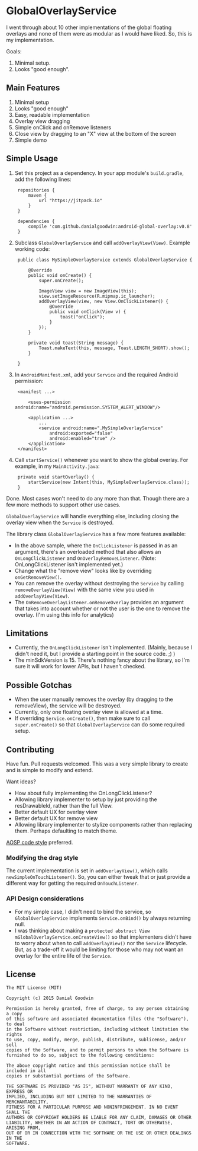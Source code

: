 # GlobalOverlayService #

I went through about 10 other implementations of the global floating overlays and none of them were as modular as I would have liked. So, this is my implementation.

Goals:

1. Minimal setup.
2. Looks "good enough".


## Main Features ##

1. Minimal setup
2. Looks "good enough"
3. Easy, readable implementation
4. Overlay view dragging
5. Simple onClick and onRemove listeners
6. Close view by dragging to an "X" view at the bottom of the screen
7. Simple demo



## Simple Usage ##

1. Set this project as a dependency. In your app module's `build.gradle`, add the following lines:

        repositories {
            maven {
                url "https://jitpack.io"
            }
        }

        dependencies {
            compile 'com.github.danialgoodwin:android-global-overlay:v0.8'
        }

2. Subclass `GlobalOverlayService` and call `addOverlayView(View)`. Example working code:

        public class MySimpleOverlayService extends GlobalOverlayService {

            @Override
            public void onCreate() {
                super.onCreate();

                ImageView view = new ImageView(this);
                view.setImageResource(R.mipmap.ic_launcher);
                addOverlayView(view, new View.OnClickListener() {
                    @Override
                    public void onClick(View v) {
                        toast("onClick");
                    }
                });
            }

            private void toast(String message) {
                Toast.makeText(this, message, Toast.LENGTH_SHORT).show();
            }

        }

3. In `AndroidManifest.xml`, add your `Service` and the required Android permission:

        <manifest ...>

            <uses-permission android:name="android.permission.SYSTEM_ALERT_WINDOW"/>

            <application ...>
                ...
                <service android:name=".MySimpleOverlayService"
                    android:exported="false"
                    android:enabled="true" />
            </application>
        </manifest>

4. Call `startService()` whenever you want to show the global overlay. For example, in my `MainActivity.java`:

        private void startOverlay() {
            startService(new Intent(this, MySimpleOverlayService.class));
        }

Done. Most cases won't need to do any more than that. Though there are a few more methods to support other use cases.

`GlobalOverlayService` will handle everything else, including closing the overlay view when the `Service` is destroyed.

The library class `GlobalOverlayService` has a few more features available:
- In the above sample, where the `OnClickListener` is passed in as an argument, there's an overloaded method that also allows an `OnLongClickListener` and `OnOverlayRemoveListener`. (Note: OnLongClickListener isn't implemented yet.)
- Change what the "remove view" looks like by overriding `onGetRemoveView()`.
- You can remove the overlay without destroying the `Service` by calling `removeOverlayView(View)` with the same view you used in `addOverlayView(View)`.
- The `OnRemoveOverlayListener.onRemoveOverlay` provides an argument that takes into account whether or not the user is the one to remove the overlay. (I'm using this info for analytics)



## Limitations ##

- Currently, the `OnLongClickListener` isn't implemented. (Mainly, because I didn't need it, but I provide a starting point in the source code. ;) )
- The minSdkVersion is 15. There's nothing fancy about the library, so I'm sure it will work for lower APIs, but I haven't checked.



## Possible Gotchas ##

- When the user manually removes the overlay (by dragging to the removeView), the service will be destroyed.
- Currently, only one floating overlay view is allowed at a time.
- If overriding `Service.onCreate()`, then make sure to call `super.onCreate()` so that `GlobalOverlayService` can do some required setup.



## Contributing ##

Have fun. Pull requests welcomed. This was a very simple library to create and is simple to modify and extend.

Want ideas?
- How about fully implementing the OnLongClickListener?
- Allowing library implementer to setup by just providing the resDrawableId, rather than the full View.
- Better default UX for overlay view
- Better default UX for remove view
- Allowing library implementer to stylize components rather than replacing them. Perhaps defaulting to match theme.

[AOSP code style](https://source.android.com/source/code-style.html) preferred.

### Modifying the drag style ###

The current implementation is set in `addOverlayView()`, which calls `newSimpleOnTouchListener()`. So, you can either tweak that or just provide a different way for getting the required `OnTouchListener`.


### API Design considerations ###

- For my simple case, I didn't need to bind the service, so `GlobalOverlayService` implements `Service.onBind()` by always returning null.
- I was thinking about making a `protected abstract View mGlobalOverlayService.onCreateView()` so that implementers didn't have to worry about when to call `addOverlayView()` nor the `Service` lifecycle. But, as a trade-off it would be limiting for those who may not want an overlay for the entire life of the `Service`.





## License ##

    The MIT License (MIT)

    Copyright (c) 2015 Danial Goodwin

    Permission is hereby granted, free of charge, to any person obtaining a copy
    of this software and associated documentation files (the "Software"), to deal
    in the Software without restriction, including without limitation the rights
    to use, copy, modify, merge, publish, distribute, sublicense, and/or sell
    copies of the Software, and to permit persons to whom the Software is
    furnished to do so, subject to the following conditions:

    The above copyright notice and this permission notice shall be included in all
    copies or substantial portions of the Software.

    THE SOFTWARE IS PROVIDED "AS IS", WITHOUT WARRANTY OF ANY KIND, EXPRESS OR
    IMPLIED, INCLUDING BUT NOT LIMITED TO THE WARRANTIES OF MERCHANTABILITY,
    FITNESS FOR A PARTICULAR PURPOSE AND NONINFRINGEMENT. IN NO EVENT SHALL THE
    AUTHORS OR COPYRIGHT HOLDERS BE LIABLE FOR ANY CLAIM, DAMAGES OR OTHER
    LIABILITY, WHETHER IN AN ACTION OF CONTRACT, TORT OR OTHERWISE, ARISING FROM,
    OUT OF OR IN CONNECTION WITH THE SOFTWARE OR THE USE OR OTHER DEALINGS IN THE
    SOFTWARE.
